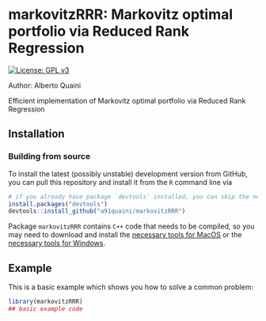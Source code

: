 
# markovitzRRR: Markovitz optimal portfolio via Reduced Rank Regression

<!-- badges: start -->
[![License: GPL v3](https://img.shields.io/badge/License-GPLv3-blue.svg)](https://www.gnu.org/licenses/gpl-3.0)
<!-- badges: end -->

Author: Alberto Quaini

Efficient implementation of Markovitz optimal portfolio via Reduced Rank Regression

## Installation

### Building from source

To install the latest (possibly unstable) development version from
GitHub, you can pull this repository and install it from the `R` command
line via

```R
# if you already have package `devtools` installed, you can skip the next line
install.packages("devtools")
devtools::install_github("a91quaini/markovitzRRR")
```

Package `markovitzRRR` contains `C++` code that needs to be
compiled, so you may need to download and install the [necessary tools
for MacOS](https://cran.r-project.org/bin/macosx/tools/) or the
[necessary tools for
Windows](https://cran.r-project.org/bin/windows/Rtools/).


## Example

This is a basic example which shows you how to solve a common problem:

``` r
library(markovitzRRR)
## basic example code
```

